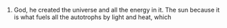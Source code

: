 1. God, he created the universe and all the energy in it. The sun because it is what fuels all the autotrophs by light and heat, which 